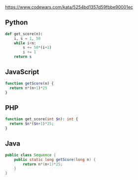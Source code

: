 https://www.codewars.com/kata/5254bd1357d59fbbe90001ec

## Python
```python
def get_score(n):
    i, s = 1, 50
    while i<n:
        s += 50*(i+1)
        i += 1
    return s
```

## JavaScript
```js
function getScore(n) {
  return n*(n+1)*25
}
```

## PHP
```php
function get_score(int $n): int {
  return $n*($n+1)*25;
}
```

## Java
```java
public class Sequence {
    public static long getScore(long n) {
        return n*(n+1)*25;
    }
}
```